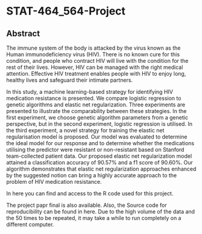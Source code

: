 # STAT-464_564-Project
## Abstract
The immune system of the body is attacked by the virus known as the Human immunodeficiency virus (HIV). There is no known cure for this condition, and people who contract HIV will live with the condition for the rest of their lives. However, HIV can be managed with the right medical attention. Effective HIV treatment enables people with HIV to enjoy long, healthy lives and safeguard their intimate partners. 

In this study, a machine learning-based strategy for identifying HIV medication resistance is presented. We compare logistic regression to genetic algorithms and elastic net regularization. Three experiments are presented to illustrate the comparability between these strategies. In the first experiment, we choose genetic algorithm parameters from a genetic perspective, but in the second experiment, logistic regression is utilised. In the third experiment, a novel strategy for training the elastic net regularisation model is proposed. Our model was evaluated to determine the ideal model for our response and to determine whether the medications utilising the predictor were resistant or non-resistant based on Stanford team-collected patient data. Our proposed elastic net regularization model attained a classification accuracy of 90.57\% and a f1 score of 90.60\%. Our algorithm demonstrates that elastic net regularization approaches enhanced by the suggested notion can bring a highly accurate approach to the problem of HIV medication resistance.
 
 In here you can find and access to the R code used for this project.
 
 The project papr final is also available. Also, the Source code for reproducibility can be found in here. Due to the high volume of the data and the 50 times to be repeated, it may take a while to run completely on a different computer. 
